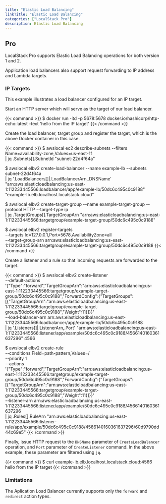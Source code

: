 ```yaml
---
title: "Elastic Load Balancing"
linkTitle: "Elastic Load Balancing"
categories: ["LocalStack Pro"]
description: Elastic Load Balancing
---
```



## Pro

LocalStack Pro supports Elastic Load Balancing operations for both version 1 and 2.

Application load balancers also support request forwarding to IP address and Lambda targets.


### IP Targets

This example illustrates a load balancer configured for an IP target.

Start an HTTP server which will serve as the target of our load balancer.

{{< command >}}
$ docker run -itd -p 5678:5678 docker.io/hashicorp/http-echo:latest -text 'hello from the IP target'
{{< /command >}}

Create the load balancer, target group and register the target, which is the above Docker container in this case.

{{< command >}}
$ awslocal ec2 describe-subnets --filters Name=availability-zone,Values=us-east-1f \
    | jq .Subnets[].SubnetId
"subnet-22d4f64a"

$ awslocal elbv2 create-load-balancer --name example-lb --subnets subnet-22d4f64a \
    | jq '.LoadBalancers[]|.LoadBalancerArn,.DNSName'
"arn:aws:elasticloadbalancing:us-east-1:112233445566:loadbalancer/app/example-lb/50dc6c495c0c9188"
"example-lb.elb.localhost.localstack.cloud"

$ awslocal elbv2 create-target-group --name example-target-group --protocol HTTP --target-type ip \
    | jq .TargetGroups[].TargetGroupArn
"arn:aws:elasticloadbalancing:us-east-1:112233445566:targetgroup/example-target-group/50dc6c495c0c9188"

$ awslocal elbv2 register-targets \
        --targets Id=127.0.0.1,Port=5678,AvailabilityZone=all \
        --target-group-arn arn:aws:elasticloadbalancing:us-east-1:112233445566:targetgroup/example-target-group/50dc6c495c0c9188
{{< /command >}}

Create a listener and a rule so that incoming requests are forwarded to the target.

{{< command >}}
$ awslocal elbv2 create-listener \
        --default-actions '{"Type":"forward","TargetGroupArn":"arn:aws:elasticloadbalancing:us-east-1:112233445566:targetgroup/example-target-group/50dc6c495c0c9188","ForwardConfig":{"TargetGroups":[{"TargetGroupArn":"arn:aws:elasticloadbalancing:us-east-1:112233445566:targetgroup/example-target-group/50dc6c495c0c9188","Weight":11}]}}' \
        --load-balancer-arn arn:aws:elasticloadbalancing:us-east-1:112233445566:loadbalancer/app/example-lb/50dc6c495c0c9188 \
    | jq '.Listeners[]|.ListenerArn,.Port'
"arn:aws:elasticloadbalancing:us-east-1:112233445566:listener/app/example/50dc6c495c0c9188/4566140160361637296"
4566

$ awslocal elbv2 create-rule \
        --conditions Field=path-pattern,Values=/ \
        --priority 1 \
        --actions '{"Type":"forward","TargetGroupArn":"arn:aws:elasticloadbalancing:us-east-1:112233445566:targetgroup/example-target-group/50dc6c495c0c9188","ForwardConfig":{"TargetGroups":[{"TargetGroupArn":"arn:aws:elasticloadbalancing:us-east-1:112233445566:targetgroup/example-target-group/50dc6c495c0c9188","Weight":11}]}}' \
        --listener-arn arn:aws:elasticloadbalancing:us-east-1:112233445566:listener/app/example/50dc6c495c0c9188/4566140160361637296 \
    | jq .Rules[].RuleArn
"arn:aws:elasticloadbalancing:us-east-1:112233445566:listener-rule/app/example/50dc6c495c0c9188/4566140160361637296/60d9790dd44c69e5"
{{< /command >}}

Finally, issue HTTP request to the `DNSName` parameter of `CreateLoadBalancer` operation, and `Port` parameter of `CreateListener` command.
In the above example, these parameter are filtered using `jq`.

{{< command >}}
$ curl example-lb.elb.localhost.localstack.cloud:4566
hello from the IP target
{{< /command >}}

### Limitations

The Aplication Load Balancer currently supports only the `forward` and `redirect` action types.
